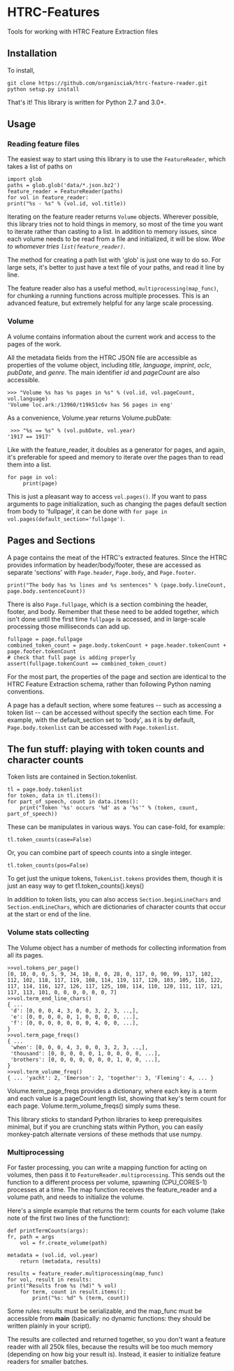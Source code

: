 HTRC-Features
=============

Tools for working with HTRC Feature Extraction files


## Installation

To install,

    git clone https://github.com/organisciak/htrc-feature-reader.git
    python setup.py install

That's it! This library is written for Python 2.7 and 3.0+.

## Usage

### Reading feature files

The easiest way to start using this library is to use the `FeatureReader`, which takes a list of paths on 

    import glob
    paths = glob.glob('data/*.json.bz2')
    feature_reader = FeatureReader(paths)
    for vol in feature_reader:
	print("%s - %s" % (vol.id, vol.title))

Iterating on the feature reader returns `Volume` objects.
Wherever possible, this library tries not to hold things in memory, so most of the time you want to iterate rather than casting to a list.
In addition to memory issues, since each volume needs to be read from a file and initialized, it will be slow. 
_Woe to whomever tries `list(feature_reader)`_.

The method for creating a path list with 'glob' is just one way to do so.
For large sets, it's better to just have a text file of your paths, and read it line by line.

The feature reader also has a useful method, `multiprocessing(map_func)`, for chunking a running functions across multiple processes.
This is an advanced feature, but extremely helpful for any large scale processing.

### Volume

A volume contains information about the current work and access to the pages of the work.

All the metadata fields from the HTRC JSON file are accessible as properties of the volume object, including _title_, _language_, _imprint_, _oclc_, _pubDate_, and _genre_. The main identifier _id_ and _pageCount_ are also accessible.

    >>> "Volume %s has %s pages in %s" % (vol.id, vol.pageCount, vol.language)
    'Volume loc.ark:/13960/t19k51c6v has 56 pages in eng'

As a convenience, Volume.year returns Volume.pubDate:

     >>> "%s == %s" % (vol.pubDate, vol.year)
    '1917 == 1917'

Like with the feature_reader, it doubles as a generator for pages, and again, it's preferable for speed and memory to iterate over the pages than to read them into a list.

    for page in vol:
         print(page)

This is just a pleasant way to access `vol.pages()`.
If you want to pass arguments to page initialization, such as changing the pages default section from body to 'fullpage', it can be done with `for page in vol.pages(default_section='fullpage')`. 

## Pages and Sections

A page contains the meat of the HTRC's extracted features.
SInce the HTRC provides information by header/body/footer, these are accessed as separate 'sections' with `Page.header`, `Page.body`, and `Page.footer`.

    print("The body has %s lines and %s sentences" % (page.body.lineCount, page.body.sentenceCount))

There is also `Page.fullpage`, which is a section combining the header, footer, and body.
Remember that these need to be added together, which isn't done until the first time `fullpage` is accessed, and in large-scale processing those milliseconds can add up.

    fullpage = page.fullpage
    combined_token_count = page.body.tokenCount + page.header.tokenCount + page.footer.tokenCount
    # check that full page is adding properly
    assert(fullpage.tokenCount == combined_token_count)

For the most part, the properties of the page and section are identical to the HTRC Feature Extraction schema, rather than following Python naming conventions.

A page has a default section, where some features -- such as accessing a token list -- can be accessed without specify the section each time. For example, with the default_section set to 'body', as it is by default, `Page.body.tokenlist` can be accessed with `Page.tokenlist`.

## The fun stuff: playing with token counts and character counts

Token lists are contained in Section.tokenlist.

    tl = page.body.tokenlist
    for token, data in tl.items():
	for part_of_speech, count in data.items():
		print("Token '%s' occurs '%d' as a '%s'" % (token, count, part_of_speech))

These can be manipulates in various ways. You can case-fold, for example:

    tl.token_counts(case=False)

Or, you can combine part of speech counts into a single integer.

    tl.token_counts(pos=False)

To get just the unique tokens, `TokenList.tokens` provides them, though it is just an easy way to get t1.token_counts().keys()

In addition to token lists, you can also access `Section.beginLineChars` and `Section.endLineChars`, which are dictionaries of character counts that occur at the start or end of the line.

### Volume stats collecting

The Volume object has a number of methods for collecting information from all its pages.

    >>vol.tokens_per_page()
    [0, 10, 0, 0, 5, 9, 34, 10, 8, 0, 28, 0, 117, 0, 90, 99, 117, 102, 112, 102, 118, 117, 119, 108, 114, 119, 117, 120, 103, 105, 116, 122, 117, 114, 116, 127, 126, 117, 125, 108, 114, 110, 120, 111, 117, 121, 117, 113, 101, 0, 0, 0, 0, 0, 0, 7]
    >>vol.term_end_line_chars()
    { ... 
     'd': [0, 0, 0, 4, 3, 0, 0, 3, 2, 3, ..,],
     'e': [0, 0, 0, 0, 0, 1, 0, 0, 0, 0, ...],
     'f': [0, 0, 0, 0, 0, 0, 0, 4, 0, 0, ...],
    }
    >>vol.term_page_freqs()
    { ... 
     'when': [0, 0, 0, 4, 3, 0, 0, 3, 2, 3, ..,],
     'thousand': [0, 0, 0, 0, 0, 1, 0, 0, 0, 0, ...],
     'brothers': [0, 0, 0, 0, 0, 0, 0, 1, 0, 0, ...],
    }
    >>vol.term_volume_freq()
    { ... 'yacht': 2, 'Emerson': 2, 'together': 3, 'Fleming': 4, ... }

Volume.term_page_freqs provides a dictionary, where each key is a term and each value is a pageCount length list, showing that key's term count for each page. Volume.term_volume_freqs() simply sums these.

This library sticks to standard Python libraries to keep prerequisites minimal, but if you are crunching stats within Python, you can easily monkey-patch alternate versions of these methods that use numpy.
 
### Multiprocessing

For faster processing, you can write a mapping function for acting on volumes, then pass it to `FeatureReader.multiprocessing`.
This sends out the function to a different process per volume, spawning (CPU_CORES-1) processes at a time.
The map function receives the feature_reader and a volume path, and needs to initialize the volume.

Here's a simple example that returns the term counts for each volume (take note of the first two lines of the functionr):

    def printTermCounts(args):
	fr, path = args
        vol = fr.create_volume(path)

	metadata = (vol.id, vol.year)
        return (metadata, results)

    results = feature_reader.multiprocessing(map_func)
    for vol, result in results:
	print("Results from %s (%d)" % vol)
        for term, count in result.items():
            print("%s: %d" % (term, count))


Some rules: results must be serializable, and the map_func must be accessible from __main__ (basically: no dynamic functions: they should be written plainly in your script).

The results are collected and returned together, so you don't want a feature reader with all 250k files, because the results will be too much memory (depending on how big your result is).
Instead, it easier to initialize feature readers for smaller batches.
